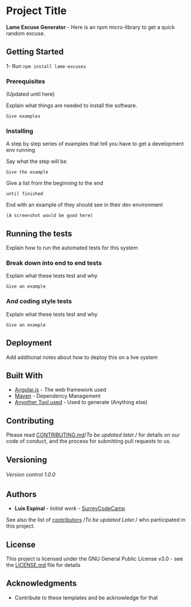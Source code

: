 # Project Title

**Lame Excuse Generator** - Here is an npm micro-library to get a quick random excuse.

## Getting Started

1- Run `npm install lame-excuses`

### Prerequisites

(Updated until here)

Explain what things are needed to install the software.

```
Give examples
```

### Installing

A step by step series of examples that tell you have to get a development env running

Say what the step will be

```
Give the example
```

Give a list from the beginning to the end

```
until finished
```

End with an example of they should see in their dev environment 

```
(A screenshot would be good here)
```

## Running the tests

Explain how to run the automated tests for this system

### Break down into end to end tests

Explain what these tests test and why

```
Give an example
```

### And coding style tests

Explain what these tests test and why

```
Give an example
```

## Deployment

Add additional notes about how to deploy this on a live system

## Built With

* [Angular.js](https://angularjs.org/) - The web framework used
* [Maven](https://maven.apache.org/) - Dependency Management
* [Anyother Tool used](https://github.com/Surrey-Code-Camp/Templates) - Used to generate (Anything else)

## Contributing

Please read [CONTRIBUTING.md](https://github.com/Surrey-Code-Camp/Templates)/*To be updated later.*/ for details on our code of conduct, and the process for submitting pull requests to us.

## Versioning

###### Version control  1.0.0

## Authors

* **Luis Espinal** - *Initial work* - [SurreyCodeCamp](https://github.com/Surrey-Code-Camp)

See also the list of [contributors](https://github.com/Surrey-Code-Camp/Templates) /*To be updated Later.*/ who participated in this project.

## License

This project is licensed under the GNU General Public License v3.0 - see the [LICENSE.md](https://github.com/Surrey-Code-Camp/Templates/blob/master/LICENSE) file for details

## Acknowledgments

* Contribute to these templates and be acknowledge for that
